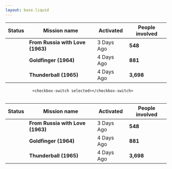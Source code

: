 ```yaml
---
layout: base.liquid
---
```


  <main>
    <div>
      <table>
        <thead>
          <tr>
            <th>Status</th>
            <th>Mission name</th>
            <th>Activated</th>
            <th>People involved</th>
          </tr>
        </thead>
        <tbody>
          <tr>
            <td>
              <checkbox-switch checked class="checkbox"></checkbox-switch>
            </td>
            <td>
              <strong>From Russia with Love (1963)</strong>
            </td>
            <td>
              3 Days Ago
            </td>
            <td>
              <strong>548</strong>
            </td>
          </tr>
          <tr>
            <td>
              <checkbox-switch disabled checked></checkbox-switch>
            </td>
            <td>
              <strong>Goldfinger (1964)</strong>
            </td>
            <td>
              4 Days Ago
            </td>
            <td>
              <strong>881</strong>
            </td>
          </tr>
          <tr>
            <td>
              <checkbox-switch></checkbox-switch>
            </td>
            <td>
              <strong>Thunderball (1965)</strong>
            </td>
            <td>
              4 Days Ago
            </td>
            <td>
              <strong>3,698</strong>
            </td>
          </tr>
        </tbody>
      </table>
      <pre>
          <code><span>&lt;</span>checkbox-switch selected<span>&gt;&lt;/</span>checkbox-switch<span>&gt;</span></code>
        </pre>
    </div>
    <div>
      <table>
        <thead>
          <tr>
            <th>Status</th>
            <th>Mission name</th>
            <th>Activated</th>
            <th>People involved</th>
          </tr>
        </thead>
        <tbody>
          <tr>
            <td>
              <toggle-switch checked="" class="checkbox" aria-checked="true" role="checkbox" tabindex="0">
              </toggle-switch>
            </td>
            <td>
              <strong>From Russia with Love (1963)</strong>
            </td>
            <td>
              3 Days Ago
            </td>
            <td>
              <strong>548</strong>
            </td>
          </tr>
          <tr>
            <td>
              <toggle-switch disabled="" role="checkbox" tabindex="0"></toggle-switch>
            </td>
            <td>
              <strong>Goldfinger (1964)</strong>
            </td>
            <td>
              4 Days Ago
            </td>
            <td>
              <strong>881</strong>
            </td>
          </tr>
          <tr>
            <td>
              <toggle-switch role="checkbox" tabindex="0"></toggle-switch>
            </td>
            <td>
              <strong>Thunderball (1965)</strong>
            </td>
            <td>
              4 Days Ago
            </td>
            <td>
              <strong>3,698</strong>
            </td>
          </tr>
        </tbody>
      </table>
    </div>
    <div style="display:none">

      {% for post in collections.posts reversed %}
        <a href="{{ post.url }}">

        <h2>{{ post.data.title }}</h2>
        <time>{{ post.data.date | date: "%B %d, %Y" }}</time>
        </a>
      {% endfor %}

    </div>
  </main>


